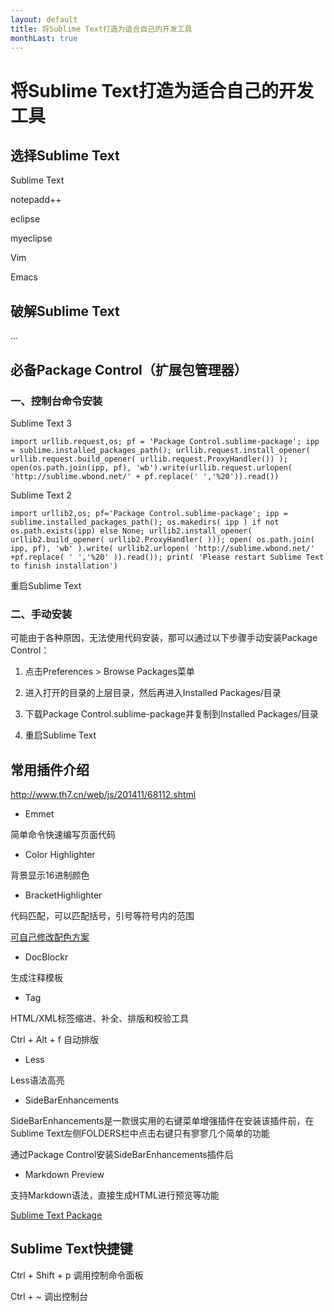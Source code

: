 ```yaml
---
layout: default
title: 将Sublime Text打造为适合自己的开发工具
monthLast: true
---
```


# 将Sublime Text打造为适合自己的开发工具

## 选择Sublime Text

Sublime Text

notepadd++

eclipse

myeclipse

Vim

Emacs

## 破解Sublime Text

...

## 必备Package Control（扩展包管理器）

### 一、控制台命令安装

Sublime Text 3

~~~
import urllib.request,os; pf = 'Package Control.sublime-package'; ipp = sublime.installed_packages_path(); urllib.request.install_opener( urllib.request.build_opener( urllib.request.ProxyHandler()) ); open(os.path.join(ipp, pf), 'wb').write(urllib.request.urlopen( 'http://sublime.wbond.net/' + pf.replace(' ','%20')).read())
~~~

Sublime Text 2

~~~
import urllib2,os; pf='Package Control.sublime-package'; ipp = sublime.installed_packages_path(); os.makedirs( ipp ) if not os.path.exists(ipp) else None; urllib2.install_opener( urllib2.build_opener( urllib2.ProxyHandler( ))); open( os.path.join( ipp, pf), 'wb' ).write( urllib2.urlopen( 'http://sublime.wbond.net/' +pf.replace( ' ','%20' )).read()); print( 'Please restart Sublime Text to finish installation')
~~~

重启Sublime Text

### 二、手动安装

可能由于各种原因，无法使用代码安装，那可以通过以下步骤手动安装Package Control：

1. 点击Preferences > Browse Packages菜单

2. 进入打开的目录的上层目录，然后再进入Installed Packages/目录

3. 下载Package Control.sublime-package并复制到Installed Packages/目录

4. 重启Sublime Text


## 常用插件介绍

http://www.th7.cn/web/js/201411/68112.shtml

- Emmet

简单命令快速编写页面代码

- Color Highlighter

背景显示16进制颜色

- BracketHighlighter

代码匹配，可以匹配括号，引号等符号内的范围

[可自己修改配色方案](http://www.dbpoo.com/sublime-text3-brackethighlighter/)

- DocBlockr 

生成注释模板

- Tag

HTML/XML标签缩进、补全、排版和校验工具

Ctrl + Alt + f 自动排版

- Less

Less语法高亮

- SideBarEnhancements

SideBarEnhancements是一款很实用的右键菜单增强插件在安装该插件前，在Sublime Text左侧FOLDERS栏中点击右键只有寥寥几个简单的功能

通过Package Control安装SideBarEnhancements插件后

- Markdown Preview

支持Markdown语法，直接生成HTML进行预览等功能

[Sublime Text Package](https://packagecontrol.io/)

###

## Sublime Text快捷键

Ctrl + Shift + p 调用控制命令面板

Ctrl + ~ 调出控制台